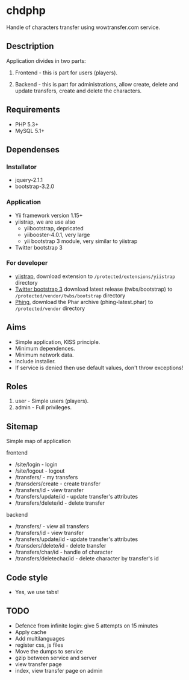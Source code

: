 # chdphp #

Handle of characters transfer using wowtransfer.com service.


## Desctription ##

Application divides in two parts:

1. Frontend - this is part for users (players).

2. Backend - this is part for administrations, allow create, delete and update transfers, create and delete the characters.


## Requirements

* PHP 5.3+
* MySQL 5.1+


## Dependenses ##

### Installator

* jquery-2.1.1
* bootstrap-3.2.0

### Application

* Yii framework version 1.15+
* yiistrap, we are use also
    * yiibootstrap, depricated
    * yiibooster-4.0.1, very large
    * yii bootstrap 3 module, very similar to yiistrap
* Twitter bootstrap 3

### For developer

* [yiistrap](https://github.com/crisu83/yiistrap/releases),
download extension to `/protected/extensions/yiistrap` directory
* [Twitter bootstrap 3](https://github.com/twbs/bootstrap/releases)
download latest release (twbs/bootstrap) to `/protected/vendor/twbs/bootstrap` directory
* [Phing](https://www.phing.info/trac/wiki/Users/Installation),
download the Phar archive (phing-latest.phar) to `/protected/vendor` directory

## Aims

* Simple application, KISS principle.
* Minimum dependences.
* Minimum network data.
* Include installer.
* If service is denied then use default values, don't throw exceptions!


## Roles ##

1. user - Simple users (players).
2. admin - Full privileges.


## Sitemap ##

Simple map of application

frontend

* /site/login   - login
* /site/logout  - logout
* /transfers/           - my transfers
* /transders/create     - create transfer
* /transfers/id         - view transfer
* /transfers/update/id  - update transfer's attributes
* /transfers/delete/id  - delete transfer

backend

* /transfers/           - view all transfers
* /transfers/id         - view transfer
* /transfers/update/id  - update transfer's attributes
* /transders/delete/id  - delete transfer
* /transfers/char/id    - handle of character
* /transfers/deletechar/id  - delete character by transfer's id


## Code style ##

* Yes, we use tabs!


## TODO ##

* Defence from infinite login: give 5 attempts on 15 minutes
* Apply cache
* Add multilanguages
* register css, js files
* Move the dumps to service
* gzip between service and server
* view transfer page
* index, view transfer page on admin
